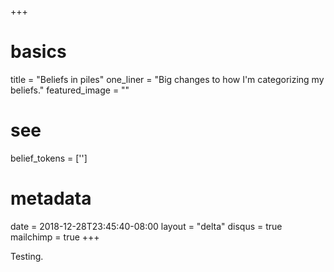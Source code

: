 +++
# basics
title     		 = "Beliefs in piles"
one_liner 		 = "Big changes to how I'm categorizing my beliefs."
featured_image = ""

# see 
belief_tokens 	= ['']

# metadata
date      		 = 2018-12-28T23:45:40-08:00
layout    		 = "delta"
disqus    		 = true
mailchimp      = true
+++

Testing.
